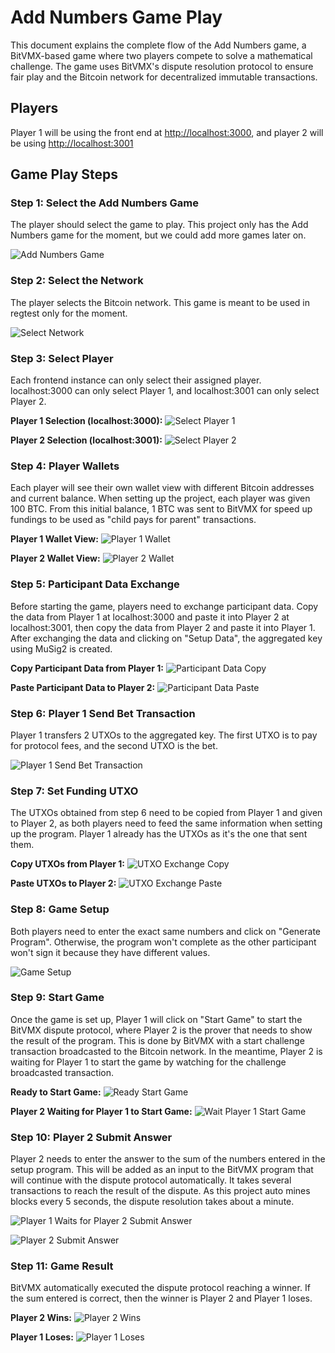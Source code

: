 # Add Numbers Game Play

This document explains the complete flow of the Add Numbers game, a BitVMX-based game where two players compete to solve a mathematical challenge. The game uses BitVMX's dispute resolution protocol to ensure fair play and the Bitcoin network for decentralized immutable transactions.

## Players

Player 1 will be using the front end at <http://localhost:3000>, and player 2 will be using <http://localhost:3001>

## Game Play Steps

### Step 1: Select the Add Numbers Game

The player should select the game to play. This project only has the Add Numbers game for the moment, but we could add more games later on.

![Add Numbers Game](./imgs/game-play/add-numbers-game.png)

### Step 2: Select the Network

The player selects the Bitcoin network. This game is meant to be used in regtest only for the moment.

![Select Network](./imgs/game-play/select-network.png)

### Step 3: Select Player

Each frontend instance can only select their assigned player. localhost:3000 can only select Player 1, and localhost:3001 can only select Player 2.

**Player 1 Selection (localhost:3000):**
![Select Player 1](./imgs/game-play/select_player1.png)

**Player 2 Selection (localhost:3001):**
![Select Player 2](./imgs/game-play/select_player2.png)

### Step 4: Player Wallets

Each player will see their own wallet view with different Bitcoin addresses and current balance. When setting up the project, each player was given 100 BTC. From this initial balance, 1 BTC was sent to BitVMX for speed up fundings to be used as "child pays for parent" transactions.

**Player 1 Wallet View:**
![Player 1 Wallet](./imgs/game-play/player1_wallet.png)

**Player 2 Wallet View:**
![Player 2 Wallet](./imgs/game-play/player2_wallet.png)

### Step 5: Participant Data Exchange

Before starting the game, players need to exchange participant data. Copy the data from Player 1 at localhost:3000 and paste it into Player 2 at localhost:3001, then copy the data from Player 2 and paste it into Player 1. After exchanging the data and clicking on "Setup Data", the aggregated key using MuSig2 is created.

**Copy Participant Data from Player 1:**
![Participant Data Copy](./imgs/game-play/participant-data-copy.png)

**Paste Participant Data to Player 2:**
![Participant Data Paste](./imgs/game-play/participant-data-paste.png)

### Step 6: Player 1 Send Bet Transaction

Player 1 transfers 2 UTXOs to the aggregated key. The first UTXO is to pay for protocol fees, and the second UTXO is the bet.

![Player 1 Send Bet Transaction](./imgs/game-play/player1-send-bet-transaction.png)

### Step 7: Set Funding UTXO

The UTXOs obtained from step 6 need to be copied from Player 1 and given to Player 2, as both players need to feed the same information when setting up the program. Player 1 already has the UTXOs as it's the one that sent them.

**Copy UTXOs from Player 1:**
![UTXO Exchange Copy](./imgs/game-play/utxo-exchange-copy.png)

**Paste UTXOs to Player 2:**
![UTXO Exchange Paste](./imgs/game-play/utxo-exchange-paste.png)

### Step 8: Game Setup

Both players need to enter the exact same numbers and click on "Generate Program". Otherwise, the program won't complete as the other participant won't sign it because they have different values.

![Game Setup](./imgs/game-play/game-setup.png)

### Step 9: Start Game

Once the game is set up, Player 1 will click on "Start Game" to start the BitVMX dispute protocol, where Player 2 is the prover that needs to show the result of the program. This is done by BitVMX with a start challenge transaction broadcasted to the Bitcoin network. In the meantime, Player 2 is waiting for Player 1 to start the game by watching for the challenge broadcasted transaction.

**Ready to Start Game:**
![Ready Start Game](./imgs/game-play/ready-start-game.png)

**Player 2 Waiting for Player 1 to Start Game:**
![Wait Player 1 Start Game](./imgs/game-play/wait-player1-start-game.png)

### Step 10: Player 2 Submit Answer

Player 2 needs to enter the answer to the sum of the numbers entered in the setup program. This will be added as an input to the BitVMX program that will continue with the dispute protocol automatically. It takes several transactions to reach the result of the dispute. As this project auto mines blocks every 5 seconds, the dispute resolution takes about a minute.

![Player 1 Waits for Player 2 Submit Answer](./imgs/game-play/waiting-player2-submit-answer.png)

![Player 2 Submit Answer](./imgs/game-play/player2-submit-answer.png)


### Step 11: Game Result

BitVMX automatically executed the dispute protocol reaching a winner. If the sum entered is correct, then the winner is Player 2 and Player 1 loses.

**Player 2 Wins:**
![Player 2 Wins](./imgs/game-play/player2-wins.png)

**Player 1 Loses:**
![Player 1 Loses](./imgs/game-play/player1-lose.png)


